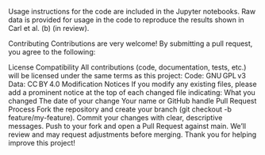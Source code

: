 Usage instructions for the code are included in the Jupyter notebooks. Raw data is provided for usage in the code to reproduce the results shown in Carl et al. (b) (in review). 

Contributing
Contributions are very welcome! By submitting a pull request, you agree to the following:

License Compatibility
All contributions (code, documentation, tests, etc.) will be licensed under the same terms as this project:
Code: GNU GPL v3
Data: CC BY 4.0
Modification Notices
If you modify any existing files, please add a prominent notice at the top of each changed file indicating:
What you changed
The date of your change
Your name or GitHub handle
Pull Request Process
Fork the repository and create your branch (git checkout -b feature/my-feature).
Commit your changes with clear, descriptive messages.
Push to your fork and open a Pull Request against main.
We’ll review and may request adjustments before merging.
Thank you for helping improve this project!
